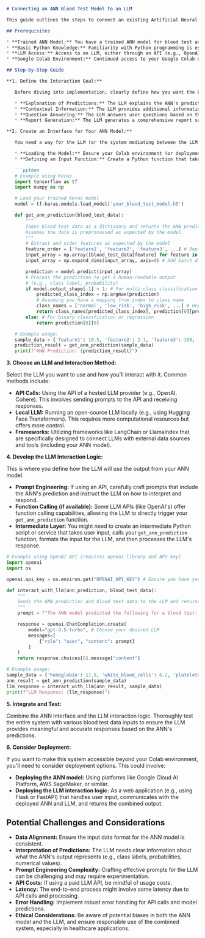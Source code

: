 

```markdown
# Connecting an ANN Blood Test Model to an LLM

This guide outlines the steps to connect an existing Artificial Neural Network (ANN) model, trained on blood test data, to a Large Language Model (LLM). The goal is to enable the LLM to understand and interact with the ANN's predictions and potentially provide more context or explanations.

## Prerequisites

* **Trained ANN Model:** You have a trained ANN model for blood test analysis, likely developed and saved within a Google Colab environment (e.g., using TensorFlow, Keras, or PyTorch).
* **Basic Python Knowledge:** Familiarity with Python programming is essential.
* **LLM Access:** Access to an LLM, either through an API (e.g., OpenAI API, Cohere API, Hugging Face Inference API) or a locally hosted model.
* **Google Colab Environment:** Continued access to your Google Colab environment or the ability to deploy your ANN model.

## Step-by-Step Guide

**1. Define the Interaction Goal:**

   Before diving into implementation, clearly define how you want the LLM to interact with your ANN model. Some possibilities include:

   * **Explanation of Predictions:** The LLM explains the ANN's predictions in a user-friendly way.
   * **Contextual Information:** The LLM provides additional information or context related to the blood test results.
   * **Question Answering:** The LLM answers user questions based on the ANN's output and general medical knowledge.
   * **Report Generation:** The LLM generates a comprehensive report summarizing the blood test results and their implications.

**2. Create an Interface for Your ANN Model:**

   You need a way for the LLM (or the system mediating between the LLM and the ANN) to easily get predictions from your trained ANN model. This typically involves:

   * **Loading the Model:** Ensure your Colab environment (or deployment environment) can load your saved ANN model.
   * **Defining an Input Function:** Create a Python function that takes blood test data as input (e.g., a dictionary or a NumPy array) and returns the model's prediction. This function should handle any necessary preprocessing steps that were applied during training.

   ```python
   # Example using Keras
   import tensorflow as tf
   import numpy as np

   # Load your trained Keras model
   model = tf.keras.models.load_model('your_blood_test_model.h5')

   def get_ann_prediction(blood_test_data):
       """
       Takes blood test data as a dictionary and returns the ANN prediction.
       Assumes the data is preprocessed as expected by the model.
       """
       # Extract and order features as expected by the model
       feature_order = ['feature1', 'feature2', 'feature3', ...] # Replace with your actual feature order
       input_array = np.array([blood_test_data[feature] for feature in feature_order])
       input_array = np.expand_dims(input_array, axis=0) # Add batch dimension if needed

       prediction = model.predict(input_array)
       # Process the prediction to get a human-readable output
       # (e.g., class label, probability)
       if model.output_shape[-1] > 1: # For multi-class classification
           predicted_class_index = np.argmax(prediction)
           # Assuming you have a mapping from index to class name
           class_names = ['normal', 'low_risk', 'high_risk', ...] # Replace with your class names
           return class_names[predicted_class_index], prediction[0][predicted_class_index]
       else: # For binary classification or regression
           return prediction[0][0]

   # Example usage:
   sample_data = {'feature1': 10.5, 'feature2': 2.1, 'feature3': 150, ...}
   prediction_result = get_ann_prediction(sample_data)
   print(f"ANN Prediction: {prediction_result}")
   ```

**3. Choose an LLM and Interaction Method:**

   Select the LLM you want to use and how you'll interact with it. Common methods include:

   * **API Calls:** Using the API of a hosted LLM provider (e.g., OpenAI, Cohere). This involves sending prompts to the API and receiving responses.
   * **Local LLM:** Running an open-source LLM locally (e.g., using Hugging Face Transformers). This requires more computational resources but offers more control.
   * **Frameworks:** Utilizing frameworks like LangChain or LlamaIndex that are specifically designed to connect LLMs with external data sources and tools (including your ANN model).

**4. Develop the LLM Interaction Logic:**

   This is where you define how the LLM will use the output from your ANN model.

   * **Prompt Engineering:** If using an API, carefully craft prompts that include the ANN's prediction and instruct the LLM on how to interpret and respond.
   * **Function Calling (if available):** Some LLM APIs (like OpenAI's) offer function calling capabilities, allowing the LLM to directly trigger your `get_ann_prediction` function.
   * **Intermediate Layer:** You might need to create an intermediate Python script or service that takes user input, calls your `get_ann_prediction` function, formats the input for the LLM, and then processes the LLM's response.

   ```python
   # Example using OpenAI API (requires openai library and API key)
   import openai
   import os

   openai.api_key = os.environ.get("OPENAI_API_KEY") # Ensure you have your API key set

   def interact_with_llm(ann_prediction, blood_test_data):
       """
       Sends the ANN prediction and blood test data to the LLM and returns its response.
       """
       prompt = f"The ANN model predicted the following for a blood test: {ann_prediction}. The input blood test data was: {blood_test_data}. Please provide a brief explanation of this result and any relevant context."

       response = openai.ChatCompletion.create(
           model="gpt-3.5-turbo", # Choose your desired LLM
           messages=[
               {"role": "user", "content": prompt}
           ]
       )
       return response.choices[0].message["content"]

   # Example usage:
   sample_data = {'hemoglobin': 11.5, 'white_blood_cells': 6.2, 'platelets': 250}
   ann_result = get_ann_prediction(sample_data)
   llm_response = interact_with_llm(ann_result, sample_data)
   print(f"LLM Response: {llm_response}")
   ```

**5. Integrate and Test:**

   Combine the ANN interface and the LLM interaction logic. Thoroughly test the entire system with various blood test data inputs to ensure the LLM provides meaningful and accurate responses based on the ANN's predictions.

**6. Consider Deployment:**

   If you want to make this system accessible beyond your Colab environment, you'll need to consider deployment options. This could involve:

   * **Deploying the ANN model:** Using platforms like Google Cloud AI Platform, AWS SageMaker, or similar.
   * **Deploying the LLM interaction logic:** As a web application (e.g., using Flask or FastAPI) that handles user input, communicates with the deployed ANN and LLM, and returns the combined output.

## Potential Challenges and Considerations

* **Data Alignment:** Ensure the input data format for the ANN model is consistent.
* **Interpretation of Predictions:** The LLM needs clear information about what the ANN's output represents (e.g., class labels, probabilities, numerical values).
* **Prompt Engineering Complexity:** Crafting effective prompts for the LLM can be challenging and may require experimentation.
* **API Costs:** If using a paid LLM API, be mindful of usage costs.
* **Latency:** The end-to-end process might involve some latency due to API calls and processing.
* **Error Handling:** Implement robust error handling for API calls and model predictions.
* **Ethical Considerations:** Be aware of potential biases in both the ANN model and the LLM, and ensure responsible use of the combined system, especially in healthcare applications.

